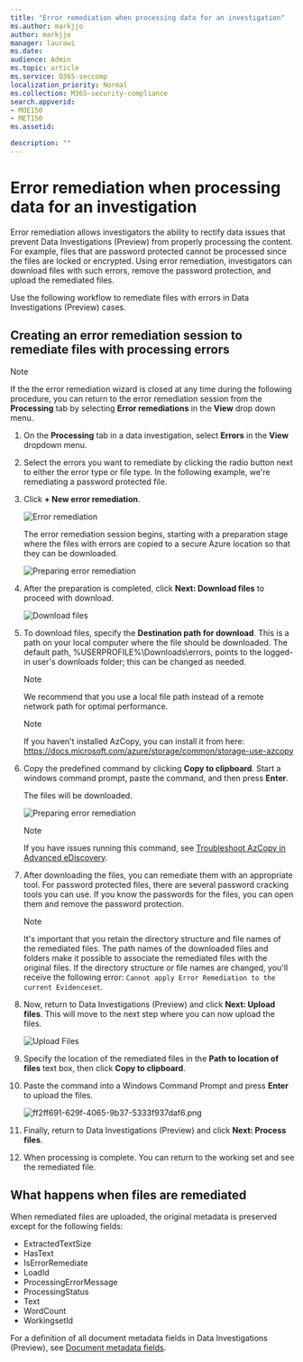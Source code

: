 ```yaml
---
title: "Error remediation when processing data for an investigation"
ms.author: markjjo
author: markjjo
manager: laurawi
ms.date: 
audience: Admin
ms.topic: article
ms.service: O365-seccomp
localization_priority: Normal
ms.collection: M365-security-compliance 
search.appverid: 
- MOE150
- MET150
ms.assetid: 

description: ""
---
```


# Error remediation when processing data for an investigation

Error remediation allows investigators the ability to rectify data issues that prevent Data Investigations (Preview) from properly processing the content. For example, files that are password protected cannot be processed since the files are locked or encrypted. Using error remediation, investigators can download files with such errors, remove the password protection, and upload the remediated files.

Use the following workflow to remediate files with errors in Data Investigations (Preview) cases.

## Creating an error remediation session to remediate files with processing errors

>[!NOTE]
>If the the error remediation wizard is closed at any time during the following procedure, you can return to the error remediation session from the **Processing** tab by selecting **Error remediations** in the **View** drop down menu.

1. On the **Processing** tab in a data investigation, select **Errors** in the **View** dropdown menu.

2. Select the errors you want to remediate by clicking the radio button next to either the error type or file type.  In the following example, we're remediating a password protected file.

3. Click **+ New error remediation**.

    ![Error remediation](media/8c2faf1a-834b-44fc-b418-6a18aed8b81a.png)

    The error remediation session begins, starting with a preparation stage where the files with errors are copied to a secure Azure location so that they can be downloaded.

    ![Preparing error remediation](media/390572ec-7012-47c4-a6b6-4cbb5649e8a8.png)

4. After the preparation is completed, click **Next: Download files** to proceed with download.

    ![Download files](media/6ac04b09-8e13-414a-9e24-7c75ba586363.png)

5. To download files, specify the **Destination path for download**. This is a path on your local computer where the file should be downloaded.  The default path, %USERPROFILE%\Downloads\errors, points to the logged-in user's downloads folder; this can be changed as needed.

    >[!NOTE]
    >We recommend that you use a local file path instead of a remote network path for optimal performance.

    > [!NOTE]
    > If you haven't installed AzCopy, you can install it from here: https://docs.microsoft.com/azure/storage/common/storage-use-azcopy

6. Copy the predefined command by clicking **Copy to clipboard**. Start a windows command prompt, paste the command, and then press **Enter**.  

    The files will be downloaded.

    ![Preparing error remediation](media/f364ab4d-31c5-4375-b69f-650f694a2f69.png)

    > [!NOTE]
    > If you have issues running this command, see [Troubleshoot AzCopy in Advanced eDiscovery](troubleshooting-azcopy.md).

7. After downloading the files, you can remediate them with an appropriate tool. For password protected files, there are several password cracking tools you can use. If you know the passwords for the files, you can open them and remove the password protection.
    
   > [!NOTE]
    > It's important that you retain the directory structure and file names of the remediated files. The path names of the downloaded files and folders make it possible to associate the remediated files with the original files.  If the directory structure or file names are changed, you'll receive the following error: `Cannot apply Error Remediation to the current Evidenceset`.

8. Now, return to Data Investigations (Preview) and click **Next: Upload files**.  This will move to the next step where you can now upload the files.

    ![Upload Files](media/af3d8617-1bab-4ecd-8de0-22e53acba240.png)

9. Specify the location of the remediated files in the **Path to location of files** text box, then click **Copy to clipboard**.

10. Paste the command into a Windows Command Prompt and press **Enter** to upload the files.

    ![ff2ff691-629f-4065-9b37-5333f937daf6.png](media/ff2ff691-629f-4065-9b37-5333f937daf6.png)

11. Finally, return to Data Investigations (Preview) and click **Next: Process files**.

12. When processing is complete.  You can return to the working set and see the remediated file.

## What happens when files are remediated

When remediated files are uploaded, the original metadata is preserved except for the following fields: 

- ExtractedTextSize
- HasText
- IsErrorRemediate
- LoadId
- ProcessingErrorMessage
- ProcessingStatus
- Text
- WordCount
- WorkingsetId

For a definition of all document metadata fields in Data Investigations (Preview), see [Document metadata fields](document-metadata-fields.md).